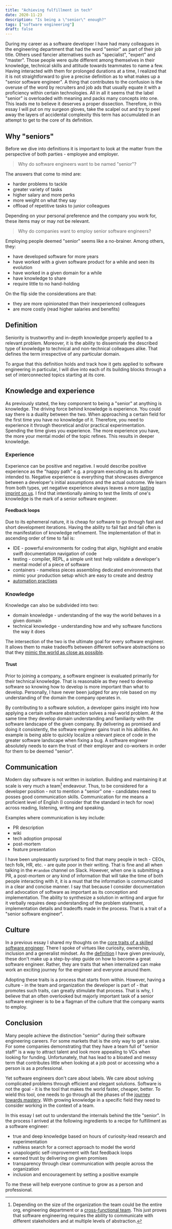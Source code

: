 ```yaml
---
title: "Achieving fulfillment in tech"
date: 2020-11-23
description: "Is being a \"senior\" enough?"
tags: ["software engineering"]
draft: false
---
```


During my career as a software developer I have had many colleagues in the engineering department that had the word 
"senior" as part of their job title.
Others used fancier alternatives such as "specialist", "expert" and "master". 
Those people were quite different among themselves in their knowledge, technical skills and attitude towards teammates 
to name a few.
Having interacted with them for prolonged durations at a time, I realized that it is not straightforward 
to give a precise definition as to what makes up a "senior software engineer".
A thing that contributes to the confusion is the overuse of the word by recruiters and job ads that usually equate it with
a proficiency within certain technologies.
All in all it seems that the label "senior" is overloaded with meaning and packs many concepts into one.
This leads me to believe it deserves a proper dissection. 
Therefore, in this essay I will put on my surgeon gloves, take the scalpel out
and try to peel away the layers of accidental complexity this term has accumulated 
in an attempt to get to the core of its definition.

## Why "seniors"

Before we dive into definitions it is important to look at the matter from the perspective of both parties - employee and employer.

> Why do software engineers want to be named "senior"?

The answers that come to mind are:
- harder problems to tackle
- greater variety of tasks
- higher salary and more perks
- more weight on what they say
- offload of repetitive tasks to junior colleagues

Depending on your personal preference and the company you work for, these items may or may not be relevant.

> Why do companies want to employ senior software engineers?

Employing people deemed "senior" seems like a no-brainer. Among others, they:
- have developed software for more years
- have worked with a given software product for a while and seen its evolution
- have worked in a given domain for a while
- have knowledge to share
- require little to no hand-holding

On the flip side the considerations are that:
- they are more opinionated than their inexperienced colleagues
- are more costly (read higher salaries and benefits)

## Definition

Seniority is trustworthy and in-depth knowledge properly applied to a relevant problem. 
Moreover, it is the ability to disseminate the described type of knowledge to technical and non-technical
colleagues alike. 
That defines the term irrespective of any particular domain.

To argue that this definition holds and track how it gets applied to software engineering in particular, 
I will dive into each of its building blocks through a set of interconnected topics starting at its core.

## Knowledge and experience

As previously stated, the key component to being a "senior" at anything is knowledge.
The driving force behind knowledge is experience.
You could say there is a duality between the two.
When approaching a certain field for the first time you have no knowledge of it.
Therefore, you need to experience it through theoretical and/or practical experimentation.
Spending the time gives you experience. 
The more experience you have, the more your mental model of the topic refines.
This results in deeper knowledge.

### Experience

Experience can be positive and negative.
I would describe positive experience as the "happy path" e.g. a program executing as its author intended to.
Negative experience is everything that showcases divergence between a developer's initial assumptions and the actual outcome.
We learn from both types, yet negative experience always leaves a more [lasting imprint on us](https://en.wikipedia.org/wiki/Loss_aversion).
I find that intentionally aiming to test the limits of one's knowledge is the mark of a senior software engineer.

#### Feedback loops

Due to its ephemeral nature, it is cheap for software to go through fast and short development iterations.
Having the ability to fail fast and fail often is the manifestation of knowledge refinement.
The implementation of that in ascending order of time to fail is:
- IDE - powerful environments for coding that align, highlight and enable swift documentation navigation of code
- testing - compiler, REPL, a simple unit test help validate a developer's mental model of a piece of software
- containers - nameless pieces assembling dedicated environments that mimic your production setup which are easy to create and destroy
- [automation practises](https://www.atlassian.com/continuous-delivery/principles/continuous-integration-vs-delivery-vs-deployment)

### Knowledge

Knowledge can also be subdivided into two:
- domain knowledge - understanding of the way the world behaves in a given domain
- technical knowledge - understanding how and why software functions the way it does

The intersection of the two is the ultimate goal for every software engineer. 
It allows them to make tradeoffs between different software abstractions 
so that they [mimic the world as close as possible](http://worrydream.com/refs/Brooks-NoSilverBullet.pdf).

#### Trust

Prior to joining a company, a software engineer is evaluated primarily for their technical knowledge.
That is reasonable as they need to develop software so knowing how to develop is more important than what to develop.
Personally, I have never been judged for any role based on my understanding of the domain the company operates in.

By contributing to a software solution, a developer gains insight into how applying a certain software abstraction solves a real-world problem.
At the same time they develop domain understanding and familiarity with the software landscape of the given company.
By delivering as promised and doing it consistently, the software engineer gains trust in his abilities.
An example is being able to quickly localize a relevant piece of code in the greater software landscape when fixing a bug.
A software engineer absolutely needs to earn the trust of their employer and co-workers in order for them to be deemed "senior".

## Communication

Modern day software is not written in isolation. 
Building and maintaining it at scale is very much a team[^1] endeavour. 
Thus, to be considered for a developer position - not to mention a "senior" one - candidates need to posses good communication skills.
Communication for me means a proficient level of English (I consider that the standard in tech for now) across reading, listening, writing and speaking.

Examples where communication is key include:
- PR description
- wiki
- tech adoption proposal
- post-mortem
- feature presentation

I have been unpleasantly surprised to find that many people in tech - CEOs, tech folk, HR, etc. - are quite poor in their writing.
That is fine and all when talking in the `#random` channel on Slack.
However, when one is submitting a PR, a post-mortem or any kind of information that will take the time of both people interacting with it,
it is a must that the information is communicated in a clear and concise manner.
I say that because I consider documentation and advocation of software as important as its conception and implementation.
The ability to synthesize a solution in writing and argue for it verbally requires deep understanding of the problem statement, implementation details
and tradeoffs made in the process.
That is a trait of a "senior software engineer".

## Culture

In a previous essay I shared my thoughts on the [core traits of a skilled software engineer](http://zafirov.me/posts/traits_of_skilled_soft_eng/).
There I spoke of virtues like curiosity, ownership, inclusion and a generalist mindset.
As the [definition](#definition) I have given previously, these don't make up a step-by-step guide on how to become a great software engineer.
Rather, they are traits that when internalized can make work an exciting journey for the engineer and everyone around them.

Adopting these traits is a process that starts from within.
However, having a culture - in the team and organization the developer is part of - that promotes such traits, can greatly stimulate that process.
That is why, I believe that an often overlooked but majorly important task of a senior software engineer is to be a flagman of the culture that 
the company wants to employ.

## Conclusion

Many people achieve the distinction "senior" during their software engineering careers.
For some markets that is the only way to get a raise.
For some companies demonstrating that they have a team full of "senior staff" is a way to attract talent and look more appealing to VCs when looking for funding.
Unfortunately, that has lead to a bloated and messy term that contributes little when looking at a job post or accessing who a person is as a professional.

Yet software engineers don't care about labels.
We care about solving complicated problems through efficient and elegant solutions.
Software is not the goal - it is the tool that makes the world faster, cheaper, better.
To wield this tool, one needs to go through all the phases of the [journey towards mastery](http://zafirov.me/posts/changing_reality/).
With growing knowledge in a specific field they need to consider working in the context of a team.

In this essay I set out to understand the internals behind the title "senior".
In the process I arrived at the following ingredients to a recipe for fulfillment as a software engineer:
- true and deep knowledge based on hours of curiosity-lead research and experimentation
- ruthless search for a correct approach to model the world
- unapologetic self-improvement with fast feedback loops
- earned trust by delivering on given promises
- transparency through clear communication with people across the organization
- inclusion and encouragement by setting a positive example

To me these will help everyone continue to grow as a person and professional.

[^1]: Depending on the size of the organization the team could be the entire org, engineering department 
or a [cross-functional team](https://www.visual-paradigm.com/scrum/what-is-cross-functional-team-in-agile/). 
This just proves that software engineering requires the ability to communicate with different stakeholders and at multiple levels of abstraction.